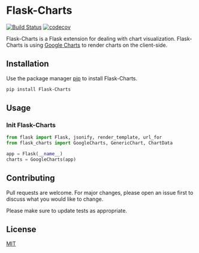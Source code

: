 # Flask-Charts

[![Build Status](https://travis-ci.com/albinmedoc/flask-charts.svg?token=4GyhcjtfvUszyhA5DD7J&branch=master)](https://travis-ci.com/albinmedoc/flask-charts)
[![codecov](https://codecov.io/gh/albinmedoc/flask-charts/branch/master/graph/badge.svg?token=puiuyNKZuh)](https://codecov.io/gh/albinmedoc/flask-charts)

Flask-Charts is a Flask extension for dealing with chart visualization. Flask-Charts is using [Google Charts](https://developers.google.com/chart/) to render charts on the client-side.

## Installation

Use the package manager [pip](https://pip.pypa.io/en/stable/) to install Flask-Charts.

```bash
pip install Flask-Charts
```

## Usage
### Init Flask-Charts
```python
from flask import Flask, jsonify, render_template, url_for
from flask_charts import GoogleCharts, GenericChart, ChartData

app = Flask(__name__)
charts = GoogleCharts(app)
```

## Contributing
Pull requests are welcome. For major changes, please open an issue first to discuss what you would like to change.

Please make sure to update tests as appropriate.

## License
[MIT](LICENSE)